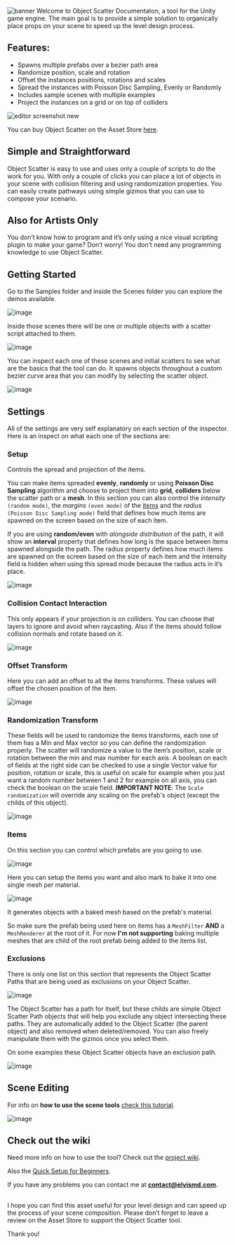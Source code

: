 ![banner](https://user-images.githubusercontent.com/9807602/156608653-227fd8e0-3b0f-42ca-85b9-89d7d81542a0.png)
Welcome to Object Scatter Documentaton, a tool for the Unity game engine.
The main goal is to provide a simple solution to organically place props on your scene to speed up the level design process.

## Features:

- Spawns multiple prefabs over a bezier path area
- Randomize position, scale and rotation
- Offset the instances positions, rotations and scales
- Spread the instances with Poisson Disc Sampling, Evenly or Randomly
- Includes sample scenes with multiple examples
- Project the instances on a grid or on top of colliders

![editor screenshot new](https://user-images.githubusercontent.com/9807602/156601132-37d0443d-f088-4e79-8535-0c07323955a8.PNG)

You can buy Object Scatter on the Asset Store [here](https://u3d.as/2kJE).

## Simple and Straightforward
Object Scatter is easy to use and uses only a couple of scripts to do the work for you. With only a couple of clicks you can place a lot of objects in your scene with collision filtering and using randomization properties. You can easily create pathways using simple gizmos that you can use to compose your scenario.

## Also for Artists Only
You don’t know how to program and it’s only using a nice visual scripting plugin to make your game? Don’t worry! You don’t need any programming knowledge to use Object Scatter.

## Getting Started
Go to the Samples folder and inside the Scenes folder you can explore the demos available.

![image](https://user-images.githubusercontent.com/9807602/156606095-975da580-9f45-498f-9460-6c3527a0f225.png)

Inside those scenes there will be one or multiple objects with a scatter script attached to them.

![image](https://user-images.githubusercontent.com/9807602/156606383-1ee9b7ee-78a0-4cad-84d1-260369a32fe7.png)

You can inspect each one of these scenes and initial scatters to see what are the basics that the tool can do.
It spawns objects throughout a custom bezier curve area that you can modify by selecting the scatter object.

![image](https://user-images.githubusercontent.com/9807602/156621568-55665e3b-a3ab-4228-bdbb-d04b4dbd47aa.png)

## Settings
All of the settings are very self explanatory on each section of the inspector. Here is an inspect on what each one of the sections are:

### Setup
Controls the spread and projection of the items. 

You can make items spreaded **evenly**, **randomly** or using **Poisson Disc Sampling** algorithm and choose to project them into **grid**, **colliders** below the scatter path or a **mesh**. 
In this section you can also control the *intensity* ``(random mode)``, the *margins* ``(even mode)`` of the [items](#items) and the *radius* ``(Poisson Disc Sampling mode)`` field that defines how much items are spawned on the screen based on the size of each item.

If you are using **random/even** with *alongside distribution* of the path, it will show an **interval** property that defines how long is the space between items spawned alongside the path. The radius property defines how much items are spawned on the screen based on the size of each item and the intensity field is hidden when using this spread mode because the radius acts in it’s place.

![image](https://user-images.githubusercontent.com/9807602/156626008-6f5ab0c5-c5ab-42a6-9d0d-df1dd9863127.png)

### Collision Contact Interaction
This only appears if your projection is on colliders. 
You can choose that layers to ignore and avoid when raycasting.
Also if the items should follow collision normals and rotate based on it.

![image](https://user-images.githubusercontent.com/9807602/156626360-455bd874-8ddd-4a8b-bc1e-74742aedcb5a.png)

### Offset Transform
Here you can add an offset to all the items transforms. These values will offset the chosen position of the item.

![image](https://user-images.githubusercontent.com/9807602/156626780-c4abc2c2-a38c-430f-ae96-9fe639a3ede1.png)

### Randomization Transform
These fields will be used to randomize the items transforms, each one of them has a Min and Max vector so you can define the randomization properly. The scatter will randomize a value to the item’s position, scale or rotation between the min and max number for each axis. A boolean on each of fields at the right side can be checked to use a single Vector value for position, rotation or scale, this is useful on scale for example when you just want a random number between 1 and 2 for example on all axis, you can check the boolean on the scale field.
**IMPORTANT NOTE**: The `Scale randomization` will override any scaling on the prefab's object (except the childs of this object).

![image](https://user-images.githubusercontent.com/9807602/156626852-6ec543cc-966b-4ba0-ba9f-6d61cc1cf324.png)

### Items
On this section you can control which prefabs are you going to use. 

![image](https://user-images.githubusercontent.com/9807602/156626902-a0e7fbb8-e7a2-4130-b627-eb90bdf2530e.png)

Here you can setup the items you want and also mark to bake it into one single mesh per material.

![image](https://user-images.githubusercontent.com/9807602/156627026-e69123ef-72b6-4807-9a46-55c50e6ab0c4.png)

It generates objects with a baked mesh based on the prefab's material.

So make sure the prefab being used here on items has a `MeshFilter` **AND** a `MeshRenderer` at the root of it.
For now **I'm not supporting** baking multiple meshes that are child of the root prefab being added to the items list.

### Exclusions
There is only one list on this section that represents the Object Scatter Paths that are being used as exclusions on your Object Scatter. 

![image](https://user-images.githubusercontent.com/9807602/156622723-7ba1d388-9997-40a4-9230-1cdf2331e864.png)

The Object Scatter has a path for itself, but these childs are simple Object Scatter Path objects that will help you exclude any object intersecting these paths. 
They are automatically added to the Object Scatter (the parent object) and also removed when deleted/removed. 
You can also freely manipulate them with the gizmos once you select them.

On some examples these Object Scatter objects have an exclusion path. 

![image](https://user-images.githubusercontent.com/9807602/156622464-815b9132-98f0-4a55-96fc-fbd5e3c31462.png)

## Scene Editing
For info on **how to use the scene tools** [check this tutorial](https://github.com/elvismd/object_scatter_docs/wiki/Scene-View-Tools).

![image](https://user-images.githubusercontent.com/9807602/156811805-082437ed-3846-47e1-b3f4-368e9501dbef.png)

## Check out the wiki
Need more info on how to use the tool? Check out the [project wiki](https://github.com/elvismd/object_scatter_docs/wiki).

Also the [Quick Setup for Beginners](https://github.com/elvismd/object_scatter_docs/wiki/Quick-Setup-for-Beginners).

If you have any problems you can contact me at **contact@elvismd.com**.

##

I hope you can find this asset useful for your level design and can speed up the process of your scene composition. 
Please don’t forget to leave a review on the Asset Store to support the Object Scatter tool.

Thank you!
